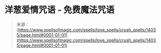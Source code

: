 <!--yml

category: 未分类

date: 2024-06-12 18:52:48

-->

# 洋葱爱情咒语 - 免费魔法咒语

> 来源：[https://www.spellsofmagic.com/spells/love_spells/crush_spells/14035/page.html#0001-01-01](https://www.spellsofmagic.com/spells/love_spells/crush_spells/14035/page.html#0001-01-01)
